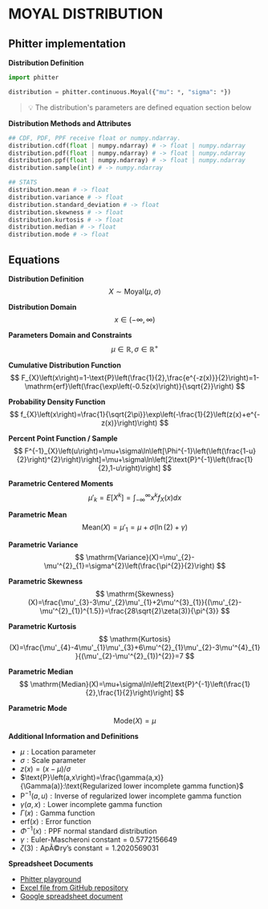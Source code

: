 # MOYAL DISTRIBUTION

## Phitter implementation

**Distribution Definition**

```python
import phitter

distribution = phitter.continuous.Moyal({"mu": *, "sigma": *})
```

> 💡 The distribution's parameters are defined equation section below

**Distribution Methods and Attributes**

```python
## CDF, PDF, PPF receive float or numpy.ndarray.
distribution.cdf(float | numpy.ndarray) # -> float | numpy.ndarray
distribution.pdf(float | numpy.ndarray) # -> float | numpy.ndarray
distribution.ppf(float | numpy.ndarray) # -> float | numpy.ndarray
distribution.sample(int) # -> numpy.ndarray

## STATS
distribution.mean # -> float
distribution.variance # -> float
distribution.standard_deviation # -> float
distribution.skewness # -> float
distribution.kurtosis # -> float
distribution.median # -> float
distribution.mode # -> float
```

## Equations

**Distribution Definition**
$$ X\sim\mathrm{Moyal}\left(\mu,\sigma\right) $$

**Distribution Domain**
$$ x\in\left(-\infty,\infty\right) $$

**Parameters Domain and Constraints**
$$ \mu\in\mathbb{R}, \sigma\in\mathbb{R}^{+} $$

**Cumulative Distribution Function**
$$ F_{X}\left(x\right)=1-\text{P}\left(\frac{1}{2},\frac{e^{-z(x)}}{2}\right)=1-\mathrm{erf}\left(\frac{\exp\left(-0.5z(x)\right)}{\sqrt{2}}\right) $$

**Probability Density Function**
$$ f_{X}\left(x\right)=\frac{1}{\sqrt{2\pi}}\exp\left(-\frac{1}{2}\left(z(x)+e^{-z(x)}\right)\right) $$

**Percent Point Function / Sample**
$$ F^{-1}_{X}\left(u\right)=\mu+\sigma\ln\left[\Phi^{-1}\left(\left(\frac{1-u}{2}\right)^{2}\right)\right]=\mu+\sigma\ln\left[2\text{P}^{-1}\left(\frac{1}{2},1-u\right)\right] $$

**Parametric Centered Moments**
$$ \mu'_{k}=E[X^k]=\int_{-\infty }^{\infty }x^{k}f_{X}\left(x\right)dx $$

**Parametric Mean**
$$ \mathrm{Mean}(X)=\mu'_{1}=\mu+\sigma(\ln(2)+\gamma) $$

**Parametric Variance**
$$ \mathrm{Variance}(X)=\mu'_{2}-\mu'^{2}_{1}=\sigma^{2}\left(\frac{\pi^{2}}{2}\right) $$

**Parametric Skewness**
$$ \mathrm{Skewness}(X)=\frac{\mu'_{3}-3\mu'_{2}\mu'_{1}+2\mu'^{3}_{1}}{(\mu'_{2}-\mu'^{2}_{1})^{1.5}}=\frac{28\sqrt{2}\zeta(3)}{\pi^{3}} $$

**Parametric Kurtosis**
$$ \mathrm{Kurtosis}(X)=\frac{\mu'_{4}-4\mu'_{1}\mu'_{3}+6\mu'^{2}_{1}\mu'_{2}-3\mu'^{4}_{1}}{(\mu'_{2}-\mu'^{2}_{1})^{2}}=7 $$

**Parametric Median**
$$ \mathrm{Median}(X)=\mu+\sigma\ln\left[2\text{P}^{-1}\left(\frac{1}{2},\frac{1}{2}\right)\right] $$

**Parametric Mode**
$$ \mathrm{Mode}(X)=\mu $$

**Additional Information and Definitions**
- $\mu:\text{Location parameter}$
- $\sigma:\text{Scale parameter}$
- $z\left(x\right)=\left(x-\mu\right)/\sigma$
- $\text{P}\left(a,x\right)=\frac{\gamma(a,x)}{\Gamma(a)}:\text{Regularized lower incomplete gamma function}$
- $\text{P}^{-1}\left(a,u\right):\text{Inverse of regularized lower incomplete gamma function}$
- $\gamma\left(a,x\right):\text{Lower incomplete gamma function}$
- $\Gamma\left(x\right):\text{Gamma function}$
- $\mathrm{erf}(x):\text{Error function}$
- $\Phi^{-1}\left(x\right):\text{PPF normal standard distribution}$
- $\gamma:\text{Euler-Mascheroni constant}=0.5772156649$
- $\zeta(3):\text{ApÃ©ry's constant}=1.2020569031$

**Spreadsheet Documents**

-   [Phitter playground](https://phitter.io/distributions/continuous/moyal)
-   [Excel file from GitHub repository](https://github.com/phitterio/phitter-files/blob/main/continuous/moyal.xlsx)
-   [Google spreadsheet document](https://docs.google.com/spreadsheets/d/1_58zWuk_-wSEesJbCc2FTHxv4HO5WouGwlStIZitt1I)
    